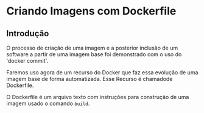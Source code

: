 # Criando Imagens com Dockerfile #

## Introdução ##
>
O processo de criação de uma imagem e a posterior inclusão de um software a partir 
de uma imagem base foi demonstrado com o uso do 'docker commit'.
>
>
Faremos uso agora de um recurso do Docker que faz essa evolução de uma imagem base 
de forma automatizada. Esse Recurso é chamadode Dockerfile. 
>
>
O Dockerfile é um arquivo texto com instruções para construção de uma imagem usado 
o comando `build`.
>